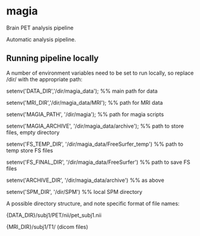 # magia
Brain PET analysis pipeline

Automatic analysis pipeline.

## Running pipeline locally

A number of environment variables need to be set to run locally, 
so replace /dir/ with the appropriate path:

setenv('DATA_DIR','/dir/magia_data'); %% main path for data

setenv('MRI_DIR','/dir/magia_data/MRI'); %% path for MRI data

setenv('MAGIA_PATH', '/dir/magia'); %% path for magia scripts

setenv('MAGIA_ARCHIVE', '/dir/magia_data/archive'); %% path to store files, empty directory

setenv('FS_TEMP_DIR', '/dir/magia_data/FreeSurfer_temp') %% path to temp store FS files

setenv('FS_FINAL_DIR', '/dir/magia_data/FreeSurfer') %% path to save FS files

setenv('ARCHIVE_DIR', '/dir/magia_data/archive') %% as above

setenv('SPM_DIR', '/dir/SPM') %% local SPM directory

A possible directory structure, and note specific format of file names:

{DATA_DIR}/subj1/PET/nii/pet_subj1.nii

{MRI_DIR}/subj1/T1/ (dicom files)
